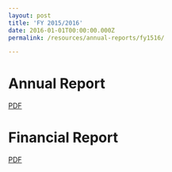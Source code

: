 ```yaml
---
layout: post
title: 'FY 2015/2016'
date: 2016-01-01T00:00:00.000Z
permalink: /resources/annual-reports/fy1516/

---
```



# **Annual Report**
[PDF](/files/resources/annual-reports/sentosa_ar_1516.pdf)


# **Financial Report**
[PDF](/files/resources/annual-reports/sentosa_ar_1516_financial_report.pdf)
